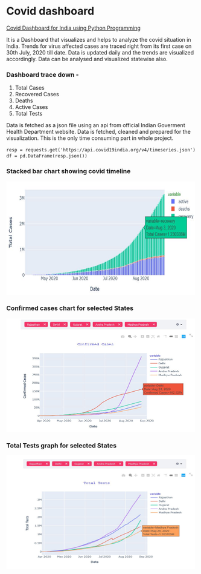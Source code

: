 # Covid dashboard
[Covid Dashboard for India using Python Programming](https://covid--dashboard-india.herokuapp.com/)

It is a Dashboard that visualizes and helps to analyze the covid situation in India. Trends for virus affected cases 
are traced right from its first case on 30th July, 2020 till date. Data is updated daily and the trends are 
visualized accordingly. Data can be analysed and visualized statewise also. 

### Dashboard trace down -
1. Total Cases
2. Recovered Cases
3. Deaths 
4. Active Cases
5. Total Tests

Data is fetched as a json file using an api from official Indian Goverment Health Department website. Data is fetched, 
cleaned and prepared for the visualization. This is the only time consuming part in whole project.

```
resp = requests.get('https://api.covid19india.org/v4/timeseries.json')
df = pd.DataFrame(resp.json())
```

### Stacked bar chart showing covid timeline 
<img src="images/bar.JPG" width=500 height=300>

### Confirmed cases chart for selected States
<img src="images/confirm.JPG" width=500 height=300>

### Total Tests graph for selected States
<img src="images/test.JPG" width=500 height=300>
